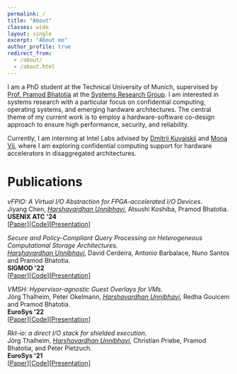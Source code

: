 ```yaml
---
permalink: /
title: "About"
classes: wide
layout: single
excerpt: "About me"
author_profile: true
redirect_from: 
  - /about/
  - /about.html
---
```


I am a PhD student at the Technical University of Munich, supervised by [Prof. Pramod Bhatotia](https://dse.in.tum.de/bhatotia/) at the [Systems Research Group](https://dse.in.tum.de/).
I am interested in systems research with a particular focus on confidential computing, operating systems, and emerging hardware architectures. The central theme of my current work is to employ a hardware-software co-design approach to ensure high performance, security, and reliability.

Currently, I am interning at Intel Labs advised by [Dmitrii Kuvaiskii](https://dimakuv.github.io/) and [Mona Vij](https://www.intel.com/content/www/us/en/research/researchers/mona-vij.html), where I am exploring confidential computing support for hardware accelerators in disaggregated architectures.

Publications
====

_vFPIO: A Virtual I/O Abstraction for FPGA-accelerated I/O Devices._  
Jiyang Chen, <ins>*Harshavardhan Unnibhavi*</ins>, Atsushi Koshiba, Pramod Bhatotia.  
__USENIX ATC '24__  
[[Paper](../files/vFPIO_ATC_24_camera_ready.pdf)][[Code](https://github.com/TUM-DSE/vFPIO)][[Presentation](../files/vFPIO-atc-24-talk.pdf)]

_Secure and Policy-Compliant Query Processing on Heterogeneous Computational Storage Architectures._  
<ins>*Harshavardhan Unnibhavi*</ins>, David Cerdeira, Antonio Barbalace, Nuno Santos and Pramod Bhatotia.  
__SIGMOD '22__  
[[Paper](../files/sigmod_2022_ironsafe-camera-ready-version.pdf)][[Code](https://github.com/harshanavkis/ironsafe)][[Presentation](../files/sigmod-22-talk-ironsafe.pdf)]  

_VMSH: Hypervisor-agnostic Guest Overlays for VMs._  
Jörg Thalheim, Peter Okelmann, <ins>*Harshavardhan Unnibhavi*</ins>, Redha Gouicem and Pramod Bhatotia.  
__EuroSys '22__  
[[Paper](../files/vmsh_eurosys22.pdf)][[Code](https://vmsh.org/)][[Presentation](../files/VMSH-eurosys22-slides.pdf)]

_Rkt-io: a direct I/O stack for shielded execution._  
Jörg Thalheim, <ins>*Harshavardhan Unnibhavi*</ins>, Christian Priebe, Pramod Bhatotia, and Peter Pietzuch.  
__EuroSys '21__  
[[Paper](../files/rkt-io-eurosys-21.pdf)][[Code](https://github.com/Mic92/rkt-io)][[Presentation](../files/rkt-io-eurosys21_slides.pdf)]    
